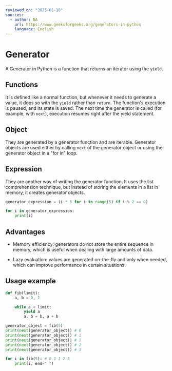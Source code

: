 ```yaml
---
reviewed_on: "2025-01-10"
sources:
  - author: NA
    url: https://www.geeksforgeeks.org/generators-in-python
    language: English
---
```


# Generator

A Generator in Python is a function that returns an iterator using the `yield`.

## Functions

It is defined like a normal function, but whenever it needs to generate a value, it does so with the `yield` rather than `return`. The function's execution is paused, and its state is saved. The next time the generator is called (for example, with `next`), execution resumes right after the yield statement.

## Object

They are generated by a generator function and are iterable. Generator objects are used either by calling `next` of the generator object or using the generator object in a "for in" loop.

## Expression

They are another way of writing the generator function. It uses the list comprehension technique, but instead of storing the elements in a list in memory, it creates generator objects.

```python
generator_expression = (i * 5 for i in range(5) if i % 2 == 0)

for i in generator_expression:
	print(i)
```

## Advantages

- Memory efficiency: generators do not store the entire sequence in memory, which is useful when dealing with large amounts of data.

- Lazy evaluation: values are generated on-the-fly and only when needed, which can improve performance in certain situations.

## Usage example

```python
def fib(limit):
	a, b = 0, 1

	while a < limit:
		yield a
		a, b = b, a + b

generator_object = fib(5)
print(next(generator_object)) # 0
print(next(generator_object)) # 1
print(next(generator_object)) # 1
print(next(generator_object)) # 2
print(next(generator_object)) # 3

for i in fib(5): # 0 1 1 2 3
	print(i, end=" ")
```
